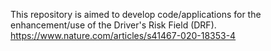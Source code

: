 This repository is aimed to develop code/applications for the enhancement/use of the Driver's Risk Field (DRF).
https://www.nature.com/articles/s41467-020-18353-4
